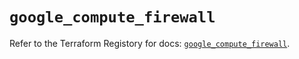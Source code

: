 # `google_compute_firewall`

Refer to the Terraform Registory for docs: [`google_compute_firewall`](https://registry.terraform.io/providers/hashicorp/google/5.3.0/docs/resources/compute_firewall).
